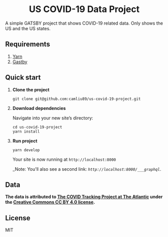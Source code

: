 <p align="center">
</p>
<h1 align="center">
  US COVID-19 Data Project
</h1>

A simple GATSBY project that shows COVID-19 related data. Only shows the US and the US states.

## Requirements

1. [Yarn](https://yarnpkg.com/)
2. [Gastby](https://www.gatsbyjs.com/docs/quick-start/)

## Quick start

1.  **Clone the project**

    ```shell
    git clone git@github.com:camliu89/us-covid-19-project.git
    ```

2.  **Download dependencies**

    Navigate into your new site’s directory:

    ```shell
    cd us-covid-19-project
    yarn install
    ```

3.  **Run project**

    ```shell
    yarn develop
    ```

    Your site is now running at `http://localhost:8000`

    _Note: You'll also see a second link: _`http://localhost:8000/___graphql`_. 

## Data

**The data is attributed to [The COVID Tracking Project at The Atlantic](https://covidtracking.com/) under the [Creative Commons CC BY 4.0 license](https://creativecommons.org/licenses/by/4.0/).**

## License

MIT
